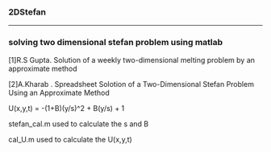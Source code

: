 ### 2DStefan

***

### solving two dimensional stefan problem using matlab 

>
[1]R.S Gupta. Solution of a weekly two-dimensional melting problem by an approximate method 

[2]A.Kharab . Spreadsheet Solotion of a Two-Dimensional Stefan Problem Using an Approximate Method 
>


U(x,y,t) = -(1+B)(y/s)^2 + B(y/s) + 1 

stefan_cal.m used to calculate the s and B 

cal_U.m used to calculate the U(x,y,t) 
